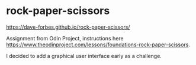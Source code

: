 # rock-paper-scissors

https://dave-forbes.github.io/rock-paper-scissors/

Assignment from Odin Project, instructions here https://www.theodinproject.com/lessons/foundations-rock-paper-scissors.

I decided to add a graphical user interface early as a challenge.

